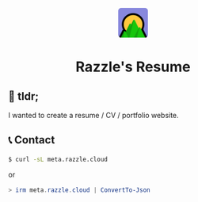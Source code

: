 <p align="center">
  <a href="https://razzle.cloud">
    <img alt="logo goes here" src="./public/icon.png" width="60" />
  </a>
</p>
<h1 align="center">
  Razzle's Resume
</h1>

## 📜 tldr;

I wanted to create a resume / CV / portfolio website.

## 📞 Contact

```bash
$ curl -sL meta.razzle.cloud
```

or

```powershell
> irm meta.razzle.cloud | ConvertTo-Json
```



